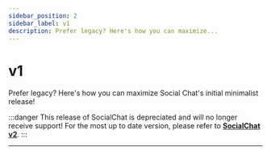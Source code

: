 ```yaml
---
sidebar_position: 2
sidebar_label: v1
description: Prefer legacy? Here's how you can maximize...
---
```


# v1

Prefer legacy? Here's how you can maximize Social Chat's initial minimalist release!

:::danger
This release of SocialChat is depreciated and will no longer receive support! For the most up to date version, please refer to [**SocialChat v2**](./v2).
:::

---